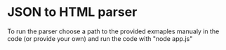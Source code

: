 # JSON to HTML parser

To run the parser choose a path to the provided exmaples manualy in the code (or provide your own) and run the code with "node app.js"
